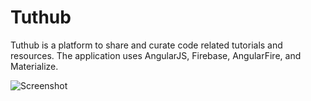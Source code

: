 # Tuthub

Tuthub is a platform to share and curate code related tutorials and resources. The application uses AngularJS, Firebase, AngularFire, and Materialize.

![Screenshot](https://cloud.githubusercontent.com/assets/7670539/9590710/feb6a40a-4ffb-11e5-8199-13c464a494d4.png)
